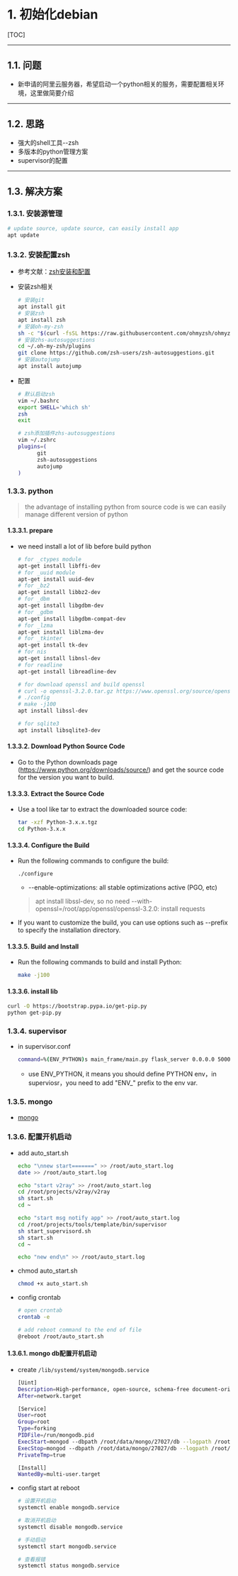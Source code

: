 # 1. 初始化debian

[TOC]

------------------------------------------------------------------------------

## 1.1. 问题

* 新申请的阿里云服务器，希望启动一个python相关的服务，需要配置相关环境，这里做简要介绍

------------------------------------------------------------------------------

## 1.2. 思路

* 强大的shell工具--zsh
* 多版本的python管理方案
* supervisor的配置

------------------------------------------------------------------------------

## 1.3. 解决方案

### 1.3.1. 安装源管理

  ~~~sh
  # update source, update source, can easily install app
  apt update
  ~~~

### 1.3.2. 安装配置zsh

* 参考文献：[zsh安装和配置](https://www.bilibili.com/video/BV1sv41147FS/?spm_id_from=333.999.0.0&vd_source=a2b56472ff2d43bd075e1fbe889ebd9a)

* 安装zsh相关

    ~~~sh
    # 安装git
    apt install git
    # 安装zsh
    apt install zsh
    # 安装oh-my-zsh
    sh -c "$(curl -fsSL https://raw.githubusercontent.com/ohmyzsh/ohmyzsh/master/tools/install.sh)"
    # 安装zhs-autosuggestions
    cd ~/.oh-my-zsh/plugins
    git clone https://github.com/zsh-users/zsh-autosuggestions.git
    # 安装autojump
    apt install autojump
    ~~~

* 配置

    ~~~sh
    # 默认启动zsh
    vim ~/.bashrc
    export SHELL='which sh'
    zsh
    exit

    # zsh添加插件zhs-autosuggestions
    vim ~/.zshrc
    plugins=(
          git
          zsh-autosuggestions
          autojump
    )
    ~~~

### 1.3.3. python

> the advantage of installing python from source code is we can easily manage different version of python

#### 1.3.3.1. prepare

* we need install a lot of lib before build python

  ~~~sh
  # for _ctypes module
  apt-get install libffi-dev
  # for _uuid module
  apt-get install uuid-dev
  # for _bz2
  apt-get install libbz2-dev
  # for _dbm
  apt-get install libgdbm-dev
  # for _gdbm
  apt-get install libgdbm-compat-dev
  # for _lzma
  apt-get install liblzma-dev
  # for _tkinter
  apt-get install tk-dev
  # for nis
  apt-get install libnsl-dev
  # for readline
  apt-get install libreadline-dev

  # for download openssl and build openssl
  # curl -o openssl-3.2.0.tar.gz https://www.openssl.org/source/openssl-3.2.0.tar.gz
  # ./config
  # make -j100
  apt install libssl-dev
  
  # for sqlite3
  apt install libsqlite3-dev

  ~~~

#### 1.3.3.2. Download Python Source Code

* Go to the Python downloads page (<https://www.python.org/downloads/source/>) and get the source code for the version you want to build.

#### 1.3.3.3. Extract the Source Code

* Use a tool like tar to extract the downloaded source code:

  ~~~sh
  tar -xzf Python-3.x.x.tgz
  cd Python-3.x.x
  ~~~

#### 1.3.3.4. Configure the Build

* Run the following commands to configure the build:

  ~~~sh
  ./configure
  ~~~

  * --enable-optimizations: all stable optimizations active (PGO, etc)
  > apt install libssl-dev, so no need --with-openssl=/root/app/openssl/openssl-3.2.0: install requests

* If you want to customize the build, you can use options such as --prefix to specify the installation directory.

#### 1.3.3.5. Build and Install

* Run the following commands to build and install Python:

  ~~~sh
  make -j100
  ~~~

#### 1.3.3.6. install lib

~~~sh
curl -O https://bootstrap.pypa.io/get-pip.py
python get-pip.py
~~~

### 1.3.4. supervisor

* in supervisor.conf

  ~~~sh
  command=%(ENV_PYTHON)s main_frame/main.py flask_server 0.0.0.0 5000
  ~~~

  * use ENV_PYTHON, it means you should define PYTHON env，in superviosr，you need to add "ENV_" prefix to the env var.
  
### 1.3.5. mongo

* [mongo](https://www.mongodb.com/docs/manual/tutorial/install-mongodb-on-debian-tarball/)

### 1.3.6. 配置开机启动

* add auto_start.sh

  ~~~sh
  echo "\nnew start=======" >> /root/auto_start.log
  date >> /root/auto_start.log

  echo "start v2ray" >> /root/auto_start.log
  cd /root/projects/v2ray/v2ray
  sh start.sh
  cd ~

  echo "start msg notify app" >> /root/auto_start.log
  cd /root/projects/tools/template/bin/supervisor
  sh start_supervisord.sh
  sh start.sh
  cd ~

  echo "new end\n" >> /root/auto_start.log
  ~~~

* chmod auto_start.sh

  ~~~sh
  chmod +x auto_start.sh
  ~~~

* config crontab

  ~~~sh
  # open crontab
  crontab -e

  # add reboot command to the end of file
  @reboot /root/auto_start.sh
  ~~~

#### 1.3.6.1. mongo db配置开机启动

* create `/lib/systemd/system/mongodb.service`

  ~~~sh
  [Uint]
  Description=High-performance, open-source, schema-free document-oriented database
  After=network.target

  [Service]
  User=root
  Group=root
  Type=forking
  PIDFile=/run/mongodb.pid
  ExecStart=mongod --dbpath /root/data/mongo/27027/db --logpath /root/data/mongo/27027/log/mongod.log --port 27027 --fork --pidfilepath /run/mongodb.pid
  ExecStop=mongod --dbpath /root/data/mongo/27027/db --logpath /root/data/mongo/27027/log/mongod.log --port 27027 --fork --shutdown
  PrivateTmp=true

  [Install]
  WantedBy=multi-user.target
  ~~~

* config start at reboot

  ~~~sh
  # 设置开机启动
  systemctl enable mongodb.service

  # 取消开机启动
  systemctl disable mongodb.service

  # 手动启动
  systemctl start mongodb.service

  # 查看报错
  systemctl status mongodb.service
  ~~~
